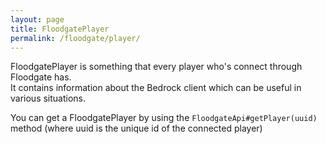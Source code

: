 ```yaml
---
layout: page
title: FloodgatePlayer
permalink: /floodgate/player/
---
```


FloodgatePlayer is something that every player who's connect through Floodgate has.<br>
It contains information about the Bedrock client which can be useful in various situations.

You can get a FloodgatePlayer by using the `FloodgateApi#getPlayer(uuid)` method (where uuid is the unique id of the connected player)
